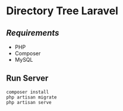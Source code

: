 # Directory Tree Laravel

## _Requirements_
- PHP
- Composer
- MySQL


## Run Server
```
composer install
php artisan migrate
php artisan serve
```
